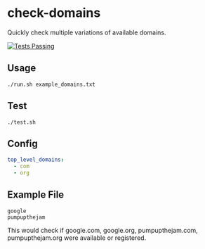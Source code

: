 # check-domains
Quickly check multiple variations of available domains.

[![Tests Passing](https://github.com/danpozmanter/check-domains/actions/workflows/test.yml/badge.svg)](https://github.com/danpozmanter/check-domains/actions)

## Usage

```
./run.sh example_domains.txt
```

## Test

```
./test.sh
```

## Config

```yaml
top_level_domains:
  - com
  - org
```

## Example File

```
google
pumpupthejam
```

This would check if google.com, google.org, pumpupthejam.com, pumpupthejam.org were available or registered.
